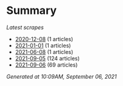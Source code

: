# Summary
*Latest scrapes*
* [2020-12-08](https://github.com/nuuuwan/news_lk/blob/data/news_lk.2020-12-08.json) (1 articles)
* [2021-01-01](https://github.com/nuuuwan/news_lk/blob/data/news_lk.2021-01-01.json) (1 articles)
* [2021-06-08](https://github.com/nuuuwan/news_lk/blob/data/news_lk.2021-06-08.json) (1 articles)
* [2021-09-05](https://github.com/nuuuwan/news_lk/blob/data/news_lk.2021-09-05.json) (124 articles)
* [2021-09-06](https://github.com/nuuuwan/news_lk/blob/data/news_lk.2021-09-06.json) (69 articles)

*Generated at 10:09AM, September 06, 2021*